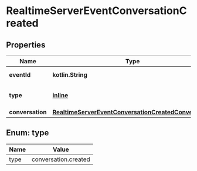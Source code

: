 
# RealtimeServerEventConversationCreated

## Properties
| Name | Type | Description | Notes |
| ------------ | ------------- | ------------- | ------------- |
| **eventId** | **kotlin.String** | The unique ID of the server event. |  |
| **type** | [**inline**](#Type) | The event type, must be &#x60;conversation.created&#x60;. |  |
| **conversation** | [**RealtimeServerEventConversationCreatedConversation**](RealtimeServerEventConversationCreatedConversation.md) |  |  |


<a id="Type"></a>
## Enum: type
| Name | Value |
| ---- | ----- |
| type | conversation.created |



